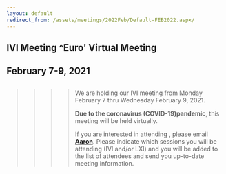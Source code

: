 ```yaml
---
layout: default
redirect_from: /assets/meetings/2022Feb/Default-FEB2022.aspx/
---
```

<div id="rightCol0">

<div data-align="center">

## IVI Meeting ^Euro' Virtual Meeting

## February 7-9, 2021

</div>

> > > > ##
> > > >
> > > > We are holding our IVI meeting from Monday February 7 thru
> > > > Wednesday February 9, 2021.
> > > >
> > > > **Due to the coronavirus (COVID-19)pandemic**, this meeting will
> > > > be held virtually.
> > > >
> > > > If you are interested in attending , please email
> > > > [**Aaron**](mailto:aaron.hall@ivifoundation.org). Please
> > > > indicate which sessions you will be attending (IVI and/or LXI)
> > > > and you will be added to the list of attendees and send you
> > > > up-to-date meeting information.
> > >
> > > > >

####

>
>
> > ###
> >
> > >

> >

####

####

####

</div>

